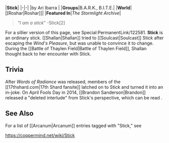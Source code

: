 |**Stick**|
|-|-|
|by  Ari Ibarra |
|**Groups**|B.A.R.K., B.I.T.E.|
|**World**|[[Roshar\|Roshar]]|
|**Featured In**|*The Stormlight Archive*|

>“*I am a stick*”
\-Stick[2]


For a sillier version of this page, see Special:PermanentLink/122581.
**Stick** is an ordinary stick.
[[Shallan\|Shallan]] tried to [[Soulcast\|Soulcast]] Stick after escaping the *Wind's Pleasure*, but was unable to convince it to change. During the [[Battle of Thaylen Field\|Battle of Thaylen Field]], Shallan thought back to her encounter with Stick.

## Trivia
After *Words of Radiance* was released, members of the [[17thshard.com\|17th Shard fansite]] latched on to Stick and turned it into an in-joke. On April Fools Day in 2014, [[Brandon Sanderson\|Brandon]] released a "deleted interlude" from Stick's perspective, which can be read .
## See Also
For a list of [[Arcanum\|Arcanum]] entries tagged with "Stick," see 



https://coppermind.net/wiki/Stick